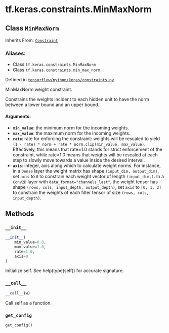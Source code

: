 <div itemscope itemtype="http://developers.google.com/ReferenceObject">
<meta itemprop="name" content="tf.keras.constraints.MinMaxNorm" />
<meta itemprop="property" content="__call__"/>
<meta itemprop="property" content="__init__"/>
<meta itemprop="property" content="get_config"/>
</div>

# tf.keras.constraints.MinMaxNorm

## Class `MinMaxNorm`

Inherits From: [`Constraint`](../../../tf/keras/constraints/Constraint.md)

### Aliases:

* Class `tf.keras.constraints.MinMaxNorm`
* Class `tf.keras.constraints.min_max_norm`



Defined in [`tensorflow/python/keras/constraints.py`](https://www.tensorflow.org/code/tensorflow/python/keras/constraints.py).

MinMaxNorm weight constraint.

Constrains the weights incident to each hidden unit
to have the norm between a lower bound and an upper bound.

#### Arguments:

* <b>`min_value`</b>: the minimum norm for the incoming weights.
* <b>`max_value`</b>: the maximum norm for the incoming weights.
* <b>`rate`</b>: rate for enforcing the constraint: weights will be
        rescaled to yield
        `(1 - rate) * norm + rate * norm.clip(min_value, max_value)`.
        Effectively, this means that rate=1.0 stands for strict
        enforcement of the constraint, while rate<1.0 means that
        weights will be rescaled at each step to slowly move
        towards a value inside the desired interval.
* <b>`axis`</b>: integer, axis along which to calculate weight norms.
        For instance, in a `Dense` layer the weight matrix
        has shape `(input_dim, output_dim)`,
        set `axis` to `0` to constrain each weight vector
        of length `(input_dim,)`.
        In a `Conv2D` layer with `data_format="channels_last"`,
        the weight tensor has shape
        `(rows, cols, input_depth, output_depth)`,
        set `axis` to `[0, 1, 2]`
        to constrain the weights of each filter tensor of size
        `(rows, cols, input_depth)`.

## Methods

<h3 id="__init__"><code>__init__</code></h3>

``` python
__init__(
    min_value=0.0,
    max_value=1.0,
    rate=1.0,
    axis=0
)
```

Initialize self.  See help(type(self)) for accurate signature.

<h3 id="__call__"><code>__call__</code></h3>

``` python
__call__(w)
```

Call self as a function.

<h3 id="get_config"><code>get_config</code></h3>

``` python
get_config()
```





